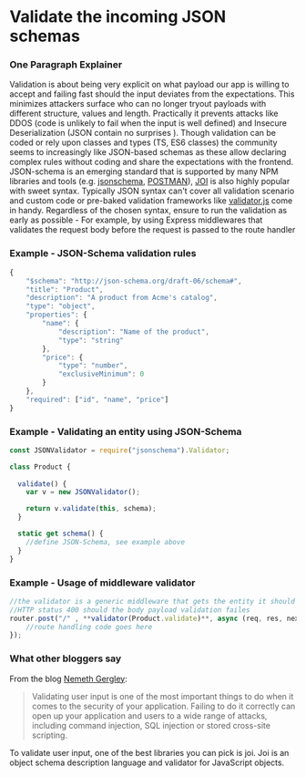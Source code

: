 # Validate the incoming JSON schemas

### One Paragraph Explainer
Validation is about being very explicit on what payload our app is willing to accept and failing fast should the input deviates from the expectations. This minimizes attackers surface who can no longer tryout payloads with different structure, values and length. Practically it prevents attacks like DDOS (code is unlikely to fail when the input is well defined) and Insecure Deserialization (JSON contain no surprises ). Though validation can be coded or rely upon classes and types (TS, ES6 classes) the community seems to increasingly like JSON-based schemas as these allow declaring complex rules without coding and share the expectations with the frontend. JSON-schema is an emerging standard that is supported by many NPM libraries and tools (e.g. [jsonschema](https://www.npmjs.com/package/jsonschema), [POSTMAN](http://blog.getpostman.com/2017/07/28/api-testing-tips-from-a-postman-professional/)), [JOI](https://www.npmjs.com/package/joi) is also highly popular with sweet syntax. Typically JSON syntax can't cover all validation scenario and custom code or pre-baked validation frameworks like [validator.js](https://github.com/chriso/validator.js/) come in handy. Regardless of the chosen syntax, ensure to run the validation as early as possible - For example, by using Express middlewares that validates the request body before the request is passed to the route handler


### Example - JSON-Schema validation rules
``` javascript
{
    "$schema": "http://json-schema.org/draft-06/schema#",
    "title": "Product",
    "description": "A product from Acme's catalog",
    "type": "object",
    "properties": {
        "name": {
            "description": "Name of the product",
            "type": "string"
        },
        "price": {
            "type": "number",
            "exclusiveMinimum": 0
        }
    },
    "required": ["id", "name", "price"]
}
```


### Example - Validating an entity using JSON-Schema
``` javascript
const JSONValidator = require("jsonschema").Validator;

class Product {
  
  validate() {
    var v = new JSONValidator();

    return v.validate(this, schema);
  }

  static get schema() {
    //define JSON-Schema, see example above
  }
}

```

### Example - Usage of middleware validator
``` javascript
//the validator is a generic middleware that gets the entity it should validate and takes care to return
//HTTP status 400 should the body payload validation failes
router.post("/" , **validator(Product.validate)**, async (req, res, next) => {
    //route handling code goes here
});

```



### What other bloggers say
From the blog [Nemeth Gergley](https://nemethgergely.com/nodejs-security-overview/):
> Validating user input is one of the most important things to do when it comes to the security of your application. Failing to do it correctly can open up your application and users to a wide range of attacks, including command injection, SQL injection or stored cross-site scripting.<br/>

To validate user input, one of the best libraries you can pick is joi. Joi is an object schema description language and validator for JavaScript objects. 
